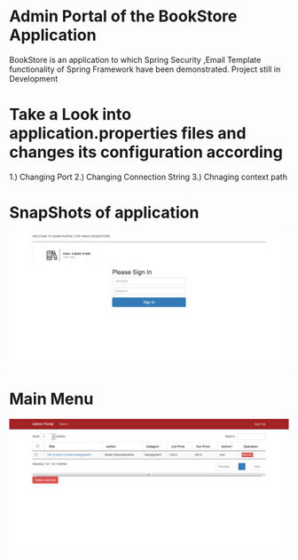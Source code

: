 # Admin Portal of the BookStore Application 
BookStore is an application to which Spring Security ,Email Template functionality of Spring Framework have been demonstrated.
Project still in Development

# Take a Look into application.properties files and changes its configuration according
1.) Changing Port
2.) Changing Connection String
3.) Chnaging context path

# SnapShots of application
![](Samples/Screenshot_2020-12-03%20Viraj's%20BookStore.png)

# Main Menu
![](Samples/Screenshot_2020-12-03%20Viraj's%20BookStore(2).png)
